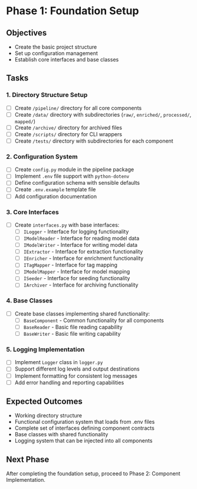 # Phase 1: Foundation Setup

## Objectives
- Create the basic project structure
- Set up configuration management
- Establish core interfaces and base classes

## Tasks

### 1. Directory Structure Setup
- [ ] Create `/pipeline/` directory for all core components
- [ ] Create `/data/` directory with subdirectories (`raw/`, `enriched/`, `processed/`, `mapped/`)
- [ ] Create `/archive/` directory for archived files
- [ ] Create `/scripts/` directory for CLI wrappers
- [ ] Create `/tests/` directory with subdirectories for each component

### 2. Configuration System
- [ ] Create `config.py` module in the pipeline package
- [ ] Implement `.env` file support with `python-dotenv`
- [ ] Define configuration schema with sensible defaults
- [ ] Create `.env.example` template file
- [ ] Add configuration documentation

### 3. Core Interfaces
- [ ] Create `interfaces.py` with base interfaces:
  - [ ] `ILogger` - Interface for logging functionality
  - [ ] `IModelReader` - Interface for reading model data
  - [ ] `IModelWriter` - Interface for writing model data
  - [ ] `IExtractor` - Interface for extraction functionality
  - [ ] `IEnricher` - Interface for enrichment functionality
  - [ ] `ITagMapper` - Interface for tag mapping
  - [ ] `IModelMapper` - Interface for model mapping
  - [ ] `ISeeder` - Interface for seeding functionality
  - [ ] `IArchiver` - Interface for archiving functionality

### 4. Base Classes
- [ ] Create base classes implementing shared functionality:
  - [ ] `BaseComponent` - Common functionality for all components
  - [ ] `BaseReader` - Basic file reading capability
  - [ ] `BaseWriter` - Basic file writing capability

### 5. Logging Implementation
- [ ] Implement `Logger` class in `logger.py`
- [ ] Support different log levels and output destinations
- [ ] Implement formatting for consistent log messages
- [ ] Add error handling and reporting capabilities

## Expected Outcomes
- Working directory structure
- Functional configuration system that loads from .env files
- Complete set of interfaces defining component contracts
- Base classes with shared functionality
- Logging system that can be injected into all components

## Next Phase
After completing the foundation setup, proceed to Phase 2: Component Implementation.
